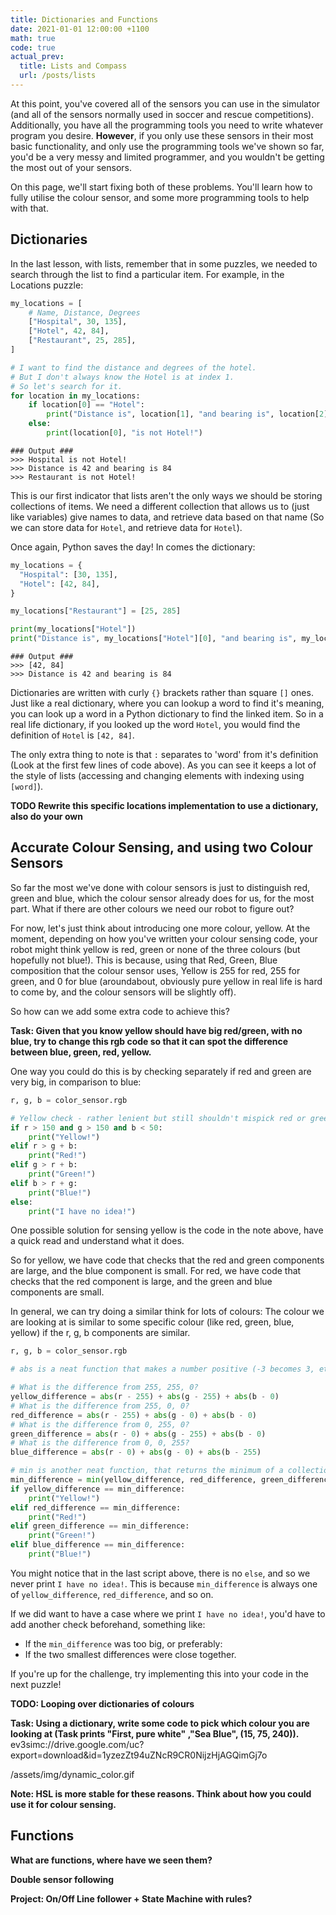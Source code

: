 ```yaml
---
title: Dictionaries and Functions
date: 2021-01-01 12:00:00 +1100
math: true
code: true
actual_prev:
  title: Lists and Compass
  url: /posts/lists
---
```


At this point, you've covered all of the sensors you can use in the simulator (and all of the sensors normally used in soccer and rescue competitions). Additionally, you have all the programming tools you need to write whatever program you desire. **However**, if you only use these sensors in their most basic functionality, and only use the programming tools we've shown so far, you'd be a very messy and limited programmer, and you wouldn't be getting the most out of your sensors.

On this page, we'll start fixing both of these problems. You'll learn how to fully utilise the colour sensor, and some more programming tools to help with that.

## Dictionaries

In the last lesson, with lists, remember that in some puzzles, we needed to search through the list to find a particular item. For example, in the Locations puzzle:

<div class="code_container" markdown="1">

```python
my_locations = [
    # Name, Distance, Degrees
    ["Hospital", 30, 135],
    ["Hotel", 42, 84],
    ["Restaurant", 25, 285],
]

# I want to find the distance and degrees of the hotel.
# But I don't always know the Hotel is at index 1.
# So let's search for it.
for location in my_locations:
    if location[0] == "Hotel":
        print("Distance is", location[1], "and bearing is", location[2])
    else:
        print(location[0], "is not Hotel!")
```

```text
### Output ###
>>> Hospital is not Hotel!
>>> Distance is 42 and bearing is 84
>>> Restaurant is not Hotel!
```

</div>

This is our first indicator that lists aren't the only ways we should be storing collections of items. We need a different collection that allows us to (just like variables) give names to data, and retrieve data based on that name (So we can store data for `Hotel`, and retrieve data for `Hotel`).

Once again, Python saves the day! In comes the dictionary:

<div class="code_container" markdown="1">

```python
my_locations = {
  "Hospital": [30, 135],
  "Hotel": [42, 84],
}

my_locations["Restaurant"] = [25, 285]

print(my_locations["Hotel"])
print("Distance is", my_locations["Hotel"][0], "and bearing is", my_locations["Hotel"][1])
```

```text
### Output ###
>>> [42, 84]
>>> Distance is 42 and bearing is 84
```

</div>

Dictionaries are written with curly `{}` brackets rather than square `[]` ones. Just like a real dictionary, where you can lookup a word to find it's meaning, you can look up a word in a Python dictionary to find the linked item. So in a real life dictionary, if you looked up the word `Hotel`, you would find the definition of `Hotel` is `[42, 84]`.

The only extra thing to note is that `:` separates to 'word' from it's definition (Look at the first few lines of code above). As you can see it keeps a lot of the style of lists (accessing and changing elements with indexing using `[word]`).

**TODO Rewrite this specific locations implementation to use a dictionary, also do your own**

## Accurate Colour Sensing, and using two Colour Sensors

So far the most we've done with colour sensors is just to distinguish red, green and blue, which the colour sensor already does for us, for the most part. What if there are other colours we need our robot to figure out?

For now, let's just think about introducing one more colour, yellow. At the moment, depending on how you've written your colour sensing code, your robot might think yellow is red, green or none of the three colours (but hopefully not blue!). This is because, using that Red, Green, Blue composition that the colour sensor uses, Yellow is 255 for red, 255 for green, and 0 for blue (aroundabout, obviously pure yellow in real life is hard to come by, and the colour sensors will be slightly off).

So how can we add some extra code to achieve this?

**Task: Given that you know yellow should have big red/green, with no blue, try to change this rgb code so that it can spot the difference between blue, green, red, yellow.**

<div class="continue"> </div>

<div class="note" title="An approach" markdown="1">

One way you could do this is by checking separately if red and green are very big, in comparison to blue:

```python
r, g, b = color_sensor.rgb

# Yellow check - rather lenient but still shouldn't mispick red or green.
if r > 150 and g > 150 and b < 50:
    print("Yellow!")
elif r > g + b:
    print("Red!")
elif g > r + b:
    print("Green!")
elif b > r + g:
    print("Blue!")
else:
    print("I have no idea!")
```

</div>

One possible solution for sensing yellow is the code in the note above, have a quick read and understand what it does.

So for yellow, we have code that checks that the red and green components are large, and the blue component is small.
For red, we have code that checks that the red component is large, and the green and blue components are small.

In general, we can try doing a similar think for lots of colours: The colour we are looking at is similar to some specific colour (like red, green, blue, yellow) if the r, g, b components are similar.

```python
r, g, b = color_sensor.rgb

# abs is a neat function that makes a number positive (-3 becomes 3, etc.)

# What is the difference from 255, 255, 0?
yellow_difference = abs(r - 255) + abs(g - 255) + abs(b - 0)
# What is the difference from 255, 0, 0?
red_difference = abs(r - 255) + abs(g - 0) + abs(b - 0)
# What is the difference from 0, 255, 0?
green_difference = abs(r - 0) + abs(g - 255) + abs(b - 0)
# What is the difference from 0, 0, 255?
blue_difference = abs(r - 0) + abs(g - 0) + abs(b - 255)

# min is another neat function, that returns the minimum of a collection of items.
min_difference = min(yellow_difference, red_difference, green_difference, blue_difference)
if yellow_difference == min_difference:
    print("Yellow!")
elif red_difference == min_difference:
    print("Red!")
elif green_difference == min_difference:
    print("Green!")
elif blue_difference == min_difference:
    print("Blue!")
```

<div class="note" title="" markdown="1" title="No color">

You might notice that in the last script above, there is no `else`, and so we never print `I have no idea!`.
This is because `min_difference` is always one of `yellow_difference`, `red_difference`, and so on.

If we did want to have a case where we print `I have no idea!`, you'd have to add another check beforehand, something like:

* If the `min_difference` was too big, or preferably:
* If the two smallest differences were close together.

If you're up for the challenge, try implementing this into your code in the next puzzle!

</div>

**TODO: Looping over dictionaries of colours**

**Task: Using a dictionary, write some code to pick which colour you are looking at (Task prints "First, pure white" ,"Sea Blue", (15, 75, 240)).**
ev3simc://drive.google.com/uc?export=download&id=1yzezZt94uZNcR9CR0NijzHjAGQimGj7o

/assets/img/dynamic_color.gif

**Note: HSL is more stable for these reasons. Think about how you could use it for colour sensing.**

## Functions

**What are functions, where have we seen them?**

**Double sensor following**

**Project: On/Off Line follower + State Machine with rules?**
